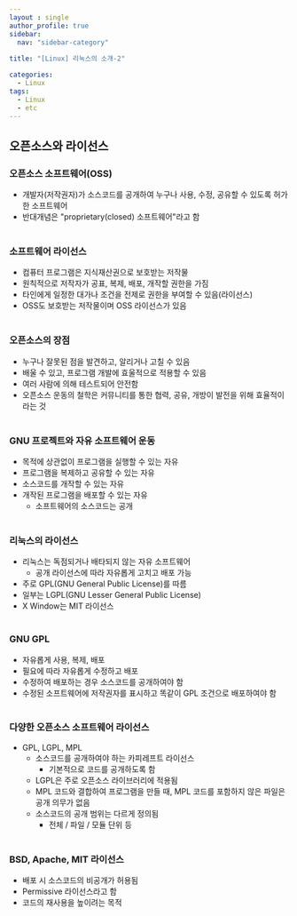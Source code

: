 ```yaml
---
layout : single
author_profile: true
sidebar: 
  nav: "sidebar-category"
  
title: "[Linux] 리눅스의 소개-2"

categories:
  - Linux
tags:
  - Linux
  - etc
---
```


## 오픈소스와 라이선스
### 오픈소스 소프트웨어(OSS)
- 개발자(저작권자)가 소스코드를 공개하여 누구나 사용, 수정, 공유할 수 있도록 허가한 소프트웨어<br>
- 반대개념은 "proprietary(closed) 소프트웨어"라고 함<br><br>

### 소프트웨어 라이선스
- 컴퓨터 프로그램은 지식재산권으로 보호받는 저작물<br>
- 원칙적으로 저작자가 공표, 복제, 배포, 개작할 권한을 가짐<br>
- 타인에게 일정한 대가나 조건을 전제로 권한을 부여할 수 있음(라이선스)<br>
- OSS도 보호받는 저작물이며 OSS 라이선스가 있음<br><br>

### 오픈소스의 장점
- 누구나 잘못된 점을 발견하고, 알리거나 고칠 수 있음<br>
- 배울 수 있고, 프로그램 개발에 효울적으로 적용할 수 있음<br>
- 여러 사람에 의해 테스트되어 안전함<br>
- 오픈소스 운동의 철학은 커뮤니티를 통한 협력, 공유, 개방이 발전을 위해 효율적이라는 것<br><br>

### GNU 프로젝트와 자유 소프트웨어 운동
- 목적에 상관없이 프로그램을 실행할 수 있는 자유<br>
- 프로그램을 복제하고 공유할 수 있는 자유<br>
- 소스코드를 개작할 수 있는 자유<br>
- 개작된 프로그램을 배포할 수 있는 자유<br>
	- 소프트웨어의 소스코드는 공개<br><br>

### 리눅스의 라이선스
- 리눅스는 독점되거나 배타되지 않는 자유 소프트웨어<br>
	- 공개 라이선스에 따라 자유롭게 고치고 배포 가능<br>
- 주로 GPL(GNU General Public License)를 따름<br>
- 일부는 LGPL(GNU Lesser General Public License)<br>
- X Window는 MIT 라이선스<br><br>

### GNU GPL
- 자유롭게 사용, 복제, 배포<br>
- 필요에 따라 자유롭게 수정하고 배포<br>
- 수정하여 배포하는 경우 소스코드를 공개하여야 함<br>
- 수정된 소프트웨어에 저작권자를 표시하고 똑같이 GPL 조건으로 배포하여야 함<br><br>

### 다양한 오픈소스 소프트웨어 라이선스
- GPL, LGPL, MPL<br>
	- 소스코드를 공개하여야 하는 카피레프트 라이선스<br>
		- 기본적으로 코드를 공개하도록 함<br>
	- LGPL은 주로 오픈소스 라이브러리에 적용됨<br>
	- MPL 코드와 결합하여 프로그램을 만들 때, MPL 코드를 포함하지 않은 파일은 공개 의무가 없음<br>
	- 소스코드의 공개 범위는 다르게 정의됨<br>
		- 전체 / 파일 / 모듈 단위 등<br><br>

### BSD, Apache, MIT 라이선스
- 배포 시 소스코드의 비공개가 허용됨<br>
- Permissive 라이선스라고 함<br>
- 코드의 재사용을 높이려는 목적<br><br>
